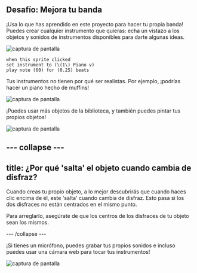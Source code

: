 ## Desafío: Mejora tu banda

¡Usa lo que has aprendido en este proyecto para hacer tu propia banda! Puedes crear cualquier instrumento que quieras: echa un vistazo a los objetos y sonidos de instrumentos disponibles para darte algunas ideas.

![captura de pantalla](images/band-ideas-sounds.png)

```blocks3
when this sprite clicked
set instrument to (\(1\) Piano v)
play note (60) for (0.25) beats
```

Tus instrumentos no tienen por qué ser realistas. Por ejemplo, ¡podrías hacer un piano hecho de muffins!

![captura de pantalla](images/band-piano.png)

¡Puedes usar más objetos de la biblioteca, y también puedes pintar tus propios objetos!

![captura de pantalla](images/band-draw.png)

--- collapse ---
---
title: ¿Por qué 'salta' el objeto cuando cambia de disfraz?
---

Cuando creas tu propio objeto, a lo mejor descubrirás que cuando haces clic encima de él, este 'salta' cuando cambia de disfraz. Esto pasa si los dos disfraces no están centrados en el mismo punto.

Para arreglarlo, asegúrate de que los centros de los disfraces de tu objeto sean los mismos.

--- /collapse ---

¡Si tienes un micrófono, puedes grabar tus propios sonidos e incluso puedes usar una cámara web para tocar tus instrumentos!

![captura de pantalla](images/band-io.png)